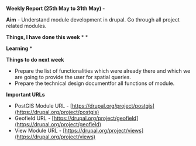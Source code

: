 **Weekly Report (25th May to 31th May) -**

**Aim** - Understand module development in drupal. Go through all project related modules.

**Things, I have done this week**
* 
* 

**Learning**
* 

**Things to do next week**
* Prepare the list of functionalities which were already there and which we are going to provide the user for spatial queries.
* Prepare the technical design documentfor all functions of module. 

**Important URLs**
* PostGIS Module URL - [https://drupal.org/project/postgis](https://drupal.org/project/postgis)
* Geofield URL - [https://drupal.org/project/geofield](https://drupal.org/project/geofield)
* View Module URL - [https://drupal.org/project/views](https://drupal.org/project/views)